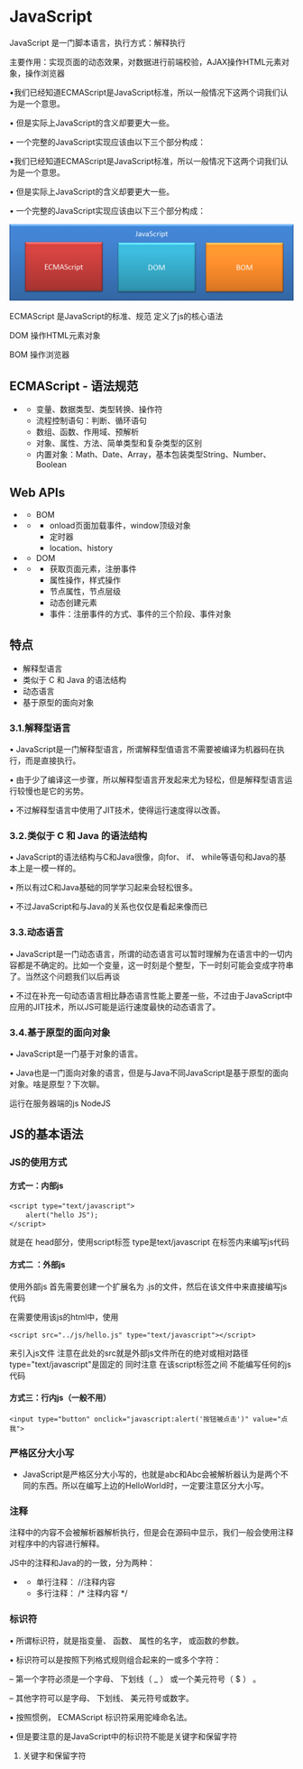 # JavaScript

JavaScript 是一门脚本语言，执行方式：解释执行

主要作用：实现页面的动态效果，对数据进行前端校验，AJAX操作HTML元素对象，操作浏览器

•我们已经知道ECMAScript是JavaScript标准，所以一般情况下这两个词我们认为是一个意思。

• 但是实际上JavaScript的含义却要更大一些。

• 一个完整的JavaScript实现应该由以下三个部分构成：

•我们已经知道ECMAScript是JavaScript标准，所以一般情况下这两个词我们认为是一个意思。

• 但是实际上JavaScript的含义却要更大一些。

• 一个完整的JavaScript实现应该由以下三个部分构成：

![](assets/js组成.png)

ECMAScript 是JavaScript的标准、规范  定义了js的核心语法

DOM	操作HTML元素对象

BOM	操作浏览器

## ECMAScript  - 语法规范

- - 变量、数据类型、类型转换、操作符
  - 流程控制语句：判断、循环语句
  - 数组、函数、作用域、预解析
  - 对象、属性、方法、简单类型和复杂类型的区别
  - 内置对象：Math、Date、Array，基本包装类型String、Number、Boolean

## Web APIs

- - BOM

- - - onload页面加载事件，window顶级对象
    - 定时器
    - location、history

- - DOM

- - - 获取页面元素，注册事件
    - 属性操作，样式操作
    - 节点属性，节点层级
    - 动态创建元素
    - 事件：注册事件的方式、事件的三个阶段、事件对象 

## 特点

- 解释型语言
- 类似于 C 和 Java 的语法结构
- 动态语言
- 基于原型的面向对象

### 3.1.解释型语言

• JavaScript是一门解释型语言，所谓解释型值语言不需要被编译为机器码在执行，而是直接执行。

• 由于少了编译这一步骤，所以解释型语言开发起来尤为轻松，但是解释型语言运行较慢也是它的劣势。

• 不过解释型语言中使用了JIT技术，使得运行速度得以改善。

### 3.2.类似于 C 和 Java 的语法结构

• JavaScript的语法结构与C和Java很像，向for、 if、 while等语句和Java的基本上是一模一样的。

• 所以有过C和Java基础的同学学习起来会轻松很多。

• 不过JavaScript和与Java的关系也仅仅是看起来像而已

### 3.3.动态语言

• JavaScript是一门动态语言，所谓的动态语言可以暂时理解为在语言中的一切内容都是不确定的。比如一个变量，这一时刻是个整型，下一时刻可能会变成字符串了。当然这个问题我们以后再谈

• 不过在补充一句动态语言相比静态语言性能上要差一些，不过由于JavaScript中应用的JIT技术，所以JS可能是运行速度最快的动态语言了。

### 3.4.基于原型的面向对象

• JavaScript是一门基于对象的语言。

• Java也是一门面向对象的语言，但是与Java不同JavaScript是基于原型的面向对象。啥是原型？下次聊。

运行在服务器端的js  NodeJS 

## JS的基本语法

### JS的使用方式

#### 方式一：内部js

```
<script type="text/javascript">
    alert("hello JS");
</script>
```

就是在 head部分，使用script标签   type是text/javascript 在标签内来编写js代码

#### 方式二 ：外部js

使用外部js	首先需要创建一个扩展名为 .js的文件，然后在该文件中来直接编写js代码

在需要使用该js的html中，使用

```
<script src="../js/hello.js" type="text/javascript"></script>
```

来引入js文件  注意在此处的src就是外部js文件所在的绝对或相对路径type="text/javascript"是固定的 同时注意 在该script标签之间 不能编写任何的js代码 

#### 方式三：行内js（一般不用）

```
<input type="button" onclick="javascript:alert('按钮被点击')" value="点我">
```

### 严格区分大小写

- JavaScript是严格区分大小写的，也就是abc和Abc会被解析器认为是两个不同的东西。所以在编写上边的HelloWorld时，一定要注意区分大小写。

###  注释

注释中的内容不会被解析器解析执行，但是会在源码中显示，我们一般会使用注释对程序中的内容进行解释。

JS中的注释和Java的的一致，分为两种：

- - 单行注释： //注释内容
  - 多行注释： /* 注释内容 */

### 标识符

• 所谓标识符，就是指变量、 函数、 属性的名字， 或函数的参数。

• 标识符可以是按照下列格式规则组合起来的一或多个字符：

– 第一个字符必须是一个字母、 下划线（ _ ） 或一个美元符号（ $ ） 。

– 其他字符可以是字母、 下划线、 美元符号或数字。

• 按照惯例， ECMAScript 标识符采用驼峰命名法。

• 但是要注意的是JavaScript中的标识符不能是关键字和保留字符

1. 关键字和保留字符 